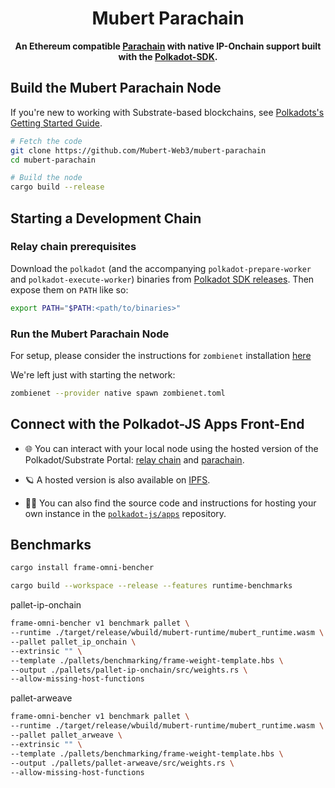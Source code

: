 <div align="center">

# Mubert Parachain

**An Ethereum compatible [Parachain](https://polkadot.com/parachains/) with native IP-Onchain support built with
the [Polkadot-SDK](https://github.com/paritytech/polkadot-sdk).**

</div>

## Build the Mubert Parachain Node

If you're new to working with Substrate-based blockchains,
see [Polkadots's Getting Started Guide](https://docs.polkadot.com/develop/#parachain-developers).

```bash
# Fetch the code
git clone https://github.com/Mubert-Web3/mubert-parachain
cd mubert-parachain

# Build the node
cargo build --release
```

## Starting a Development Chain

### Relay chain prerequisites

Download the `polkadot` (and the accompanying `polkadot-prepare-worker` and `polkadot-execute-worker`) binaries from
[Polkadot SDK releases](https://github.com/paritytech/polkadot-sdk/releases). Then expose them on `PATH` like so:

```sh
export PATH="$PATH:<path/to/binaries>"
```

### Run the Mubert Parachain Node

For setup, please consider the instructions for `zombienet`
installation [here](https://paritytech.github.io/zombienet/install.html#installation)

We're left just with starting the network:

```sh
zombienet --provider native spawn zombienet.toml
```

## Connect with the Polkadot-JS Apps Front-End

- 🌐 You can interact with your local node using the
  hosted version of the Polkadot/Substrate Portal:
  [relay chain](https://polkadot.js.org/apps/#/explorer?rpc=ws://localhost:9944)
  and [parachain](https://polkadot.js.org/apps/#/explorer?rpc=ws://localhost:9988).

- 🪐 A hosted version is also
  available on [IPFS](https://dotapps.io/).

- 🧑‍🔧 You can also find the source code and instructions for hosting your own instance in the
  [`polkadot-js/apps`](https://github.com/polkadot-js/apps) repository.

## Benchmarks

```sh
cargo install frame-omni-bencher
```

```sh
cargo build --workspace --release --features runtime-benchmarks
```

pallet-ip-onchain

```sh
frame-omni-bencher v1 benchmark pallet \
--runtime ./target/release/wbuild/mubert-runtime/mubert_runtime.wasm \
--pallet pallet_ip_onchain \
--extrinsic "" \
--template ./pallets/benchmarking/frame-weight-template.hbs \
--output ./pallets/pallet-ip-onchain/src/weights.rs \
--allow-missing-host-functions 
```

pallet-arweave

```sh
frame-omni-bencher v1 benchmark pallet \
--runtime ./target/release/wbuild/mubert-runtime/mubert_runtime.wasm \
--pallet pallet_arweave \
--extrinsic "" \
--template ./pallets/benchmarking/frame-weight-template.hbs \
--output ./pallets/pallet-arweave/src/weights.rs \
--allow-missing-host-functions 
```
